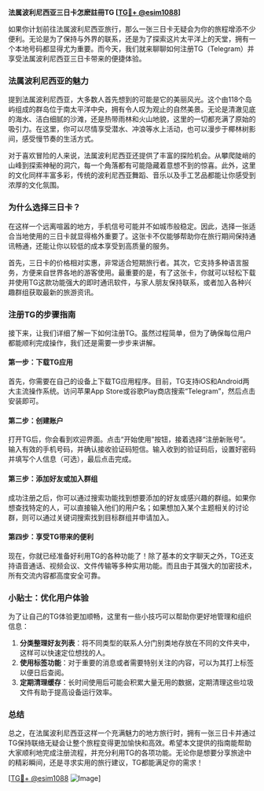 **法属波利尼西亚三日卡怎麽註冊TG [[TG💪+ @esim1088](https://t.me/s/esim1088)]**

如果你计划前往法属波利尼西亚旅行，那么一张三日卡无疑会为你的旅程增添不少便利。无论是为了保持与外界的联系，还是为了探索这片太平洋上的天堂，拥有一个本地号码都显得尤为重要。而今天，我们就来聊聊如何注册TG（Telegram）并享受法属波利尼西亚三日卡带来的便捷体验。

### 法属波利尼西亚的魅力

提到法属波利尼西亚，大多数人首先想到的可能是它的美丽风光。这个由118个岛屿组成的群岛位于南太平洋中央，拥有令人叹为观止的自然美景。无论是清澈见底的海水、洁白细腻的沙滩，还是热带雨林和火山地貌，这里的一切都充满了原始的吸引力。在这里，你可以尽情享受潜水、冲浪等水上活动，也可以漫步于椰林树影间，感受慢节奏的生活方式。

对于喜欢冒险的人来说，法属波利尼西亚还提供了丰富的探险机会。从攀爬陡峭的山峰到探索神秘的洞穴，每一个角落都有可能隐藏着意想不到的惊喜。此外，这里的文化同样丰富多彩，传统的波利尼西亚舞蹈、音乐以及手工艺品都能让你感受到浓厚的文化氛围。

### 为什么选择三日卡？

在这样一个远离喧嚣的地方，手机信号可能并不如城市般稳定。因此，选择一张适合当地使用的三日卡就显得格外重要了。这张卡不仅能够帮助你在旅行期间保持通讯畅通，还能让你以较低的成本享受到高质量的服务。

首先，三日卡的价格相对实惠，非常适合短期旅行者。其次，它支持多种语言服务，方便来自世界各地的游客使用。最重要的是，有了这张卡，你就可以轻松下载并使用TG这款功能强大的即时通讯软件，与家人朋友保持联系，或者加入各种兴趣群组获取最新的旅游资讯。

### 注册TG的步骤指南

接下来，让我们详细了解一下如何注册TG。虽然过程简单，但为了确保每位用户都能顺利完成操作，我们还是需要一步步来讲解。

#### 第一步：下载TG应用
首先，你需要在自己的设备上下载TG应用程序。目前，TG支持iOS和Android两大主流操作系统。访问苹果App Store或谷歌Play商店搜索“Telegram”，然后点击安装即可。

#### 第二步：创建账户
打开TG后，你会看到欢迎界面。点击“开始使用”按钮，接着选择“注册新账号”。输入有效的手机号码，并确认接收验证码短信。输入收到的验证码后，设置好密码并填写个人信息（可选），最后点击完成。

#### 第三步：添加好友或加入群组
成功注册之后，你可以通过搜索功能找到想要添加的好友或感兴趣的群组。如果你想查找特定的人，可以直接输入他们的用户名；如果想加入某个主题相关的讨论群，则可以通过关键词搜索找到目标群组并申请加入。

#### 第四步：享受TG带来的便利
现在，你就已经准备好利用TG的各种功能了！除了基本的文字聊天之外，TG还支持语音通话、视频会议、文件传输等多种实用功能。而且由于其强大的加密技术，所有交流内容都高度安全可靠。

### 小贴士：优化用户体验

为了让自己的TG体验更加顺畅，这里有一些小技巧可以帮助你更好地管理和组织信息：

1. **分类整理好友列表**：将不同类型的联系人分门别类地存放在不同的文件夹中，这样可以快速定位想找的人。
2. **使用标签功能**：对于重要的消息或者需要特别关注的内容，可以为其打上标签以便日后查阅。
3. **定期清理缓存**：长时间使用后可能会积累大量无用的数据，定期清理这些垃圾文件有助于提高设备运行效率。

### 总结

总之，在法属波利尼西亚这样一个充满魅力的地方旅行时，拥有一张三日卡并通过TG保持联络无疑会让整个旅程变得更加愉快和高效。希望本文提供的指南能帮助大家顺利地完成注册流程，并充分利用TG的各项功能。无论你是想要分享旅途中的精彩瞬间，还是寻求实用的旅行建议，TG都能满足你的需求！

[[TG💪+ @esim1088](https://t.me/s/esim1088) ![Image](https://i.postimg.cc/4NQfJmqS/Snipaste-2025-05-13-00-14-12.png)]